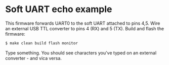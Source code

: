 # Soft UART echo example

This firmware forwards UART0 to the soft UART attached to pins 4,5.
Wire an external USB TTL converter to pins 4 (RX) and 5 (TX).
Build and flash the firmware:

```sh
$ make clean build flash monitor
```

Type something. You should see characters you've typed on an external
converter - and vica versa.
